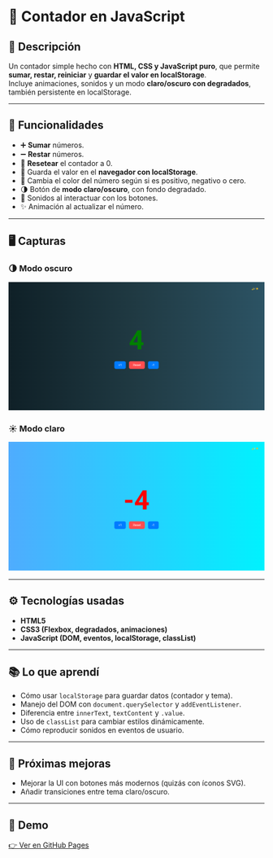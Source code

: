 # 🧮 Contador en JavaScript  

## 📌 Descripción  
Un contador simple hecho con **HTML, CSS y JavaScript puro**, que permite **sumar, restar, reiniciar** y **guardar el valor en localStorage**.  
Incluye animaciones, sonidos y un modo **claro/oscuro con degradados**, también persistente en localStorage.  

---

## 🚀 Funcionalidades  
- ➕ **Sumar** números.  
- ➖ **Restar** números.  
- 🔄 **Resetear** el contador a 0.  
- 💾 Guarda el valor en el **navegador con localStorage**.  
- 🎨 Cambia el color del número según si es positivo, negativo o cero.  
- 🌗 Botón de **modo claro/oscuro**, con fondo degradado.  
- 🎵 Sonidos al interactuar con los botones.  
- ✨ Animación al actualizar el número.  

---

## 🖥️ Capturas  

### 🌗 Modo oscuro
![Preview del contador](./screenshot.png)  

### ☀️ Modo claro
![Preview del contador light](./screenshot-light.png)

---

## ⚙️ Tecnologías usadas  
- **HTML5**  
- **CSS3 (Flexbox, degradados, animaciones)**  
- **JavaScript (DOM, eventos, localStorage, classList)**  

---

## 📚 Lo que aprendí  
- Cómo usar `localStorage` para guardar datos (contador y tema).  
- Manejo del DOM con `document.querySelector` y `addEventListener`.  
- Diferencia entre `innerText`, `textContent` y `.value`.  
- Uso de `classList` para cambiar estilos dinámicamente.  
- Cómo reproducir sonidos en eventos de usuario.  

---

## 🚩 Próximas mejoras  
- Mejorar la UI con botones más modernos (quizás con íconos SVG).  
- Añadir transiciones entre tema claro/oscuro.  
---

## 🔗 Demo  
[👉 Ver en GitHub Pages](https://TU-USUARIO.github.io/contador-js/)  
